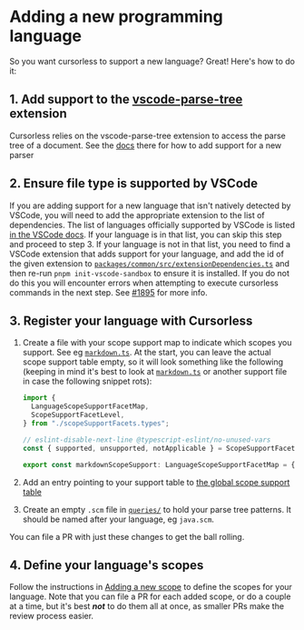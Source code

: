 # Adding a new programming language

So you want cursorless to support a new language? Great! Here's how to do it:

## 1. Add support to the [vscode-parse-tree](https://github.com/pokey/vscode-parse-tree) extension

Cursorless relies on the vscode-parse-tree extension to access the parse tree
of a document. See the
[docs](https://github.com/pokey/vscode-parse-tree/#adding-a-new-language) there
for how to add support for a new parser

## 2. Ensure file type is supported by VSCode

If you are adding support for a new language that isn't natively detected by VSCode, you will need to add the appropriate extension to the list of dependencies. The list of languages officially supported by VSCode is listed [in the VSCode docs](https://code.visualstudio.com/docs/languages/identifiers#_known-language-identifiers). If your language is in that list, you can skip this step and proceed to step 3. If your language is not in that list, you need to find a VSCode extension that adds support for your language, and add the id of the given extension to [`packages/common/src/extensionDependencies.ts`](../../../../../packages/common/src/extensionDependencies.ts) and then re-run `pnpm init-vscode-sandbox` to ensure it is installed. If you do not do this you will encounter errors when attempting to execute cursorless commands in the next step. See [#1895](https://github.com/cursorless-dev/cursorless/issues/1895) for more info.

## 3. Register your language with Cursorless

1. Create a file with your scope support map to indicate which scopes you support. See eg [`markdown.ts`](../../../../../packages/common/src/scopeSupportFacets/markdown.ts). At the start, you can leave the actual scope support table empty, so it will look something like the following (keeping in mind it's best to look at [`markdown.ts`](../../../../../packages/common/src/scopeSupportFacets/markdown.ts) or another support file in case the following snippet rots):

   ```ts
   import {
     LanguageScopeSupportFacetMap,
     ScopeSupportFacetLevel,
   } from "./scopeSupportFacets.types";

   // eslint-disable-next-line @typescript-eslint/no-unused-vars
   const { supported, unsupported, notApplicable } = ScopeSupportFacetLevel;

   export const markdownScopeSupport: LanguageScopeSupportFacetMap = {};
   ```

2. Add an entry pointing to your support table to [the global scope support table](../../../../../packages/common/src/scopeSupportFacets/languageScopeSupport.ts)

3. Create an empty `.scm` file in [`queries/`](../../../../../queries) to hold your parse tree patterns. It should be named after your language, eg `java.scm`.

You can file a PR with just these changes to get the ball rolling.

## 4. Define your language's scopes

Follow the instructions in [Adding a new scope](./adding-a-new-scope.md) to define the scopes for your language. Note that you can file a PR for each added scope, or do a couple at a time, but it's best _**not**_ to do them all at once, as smaller PRs make the review process easier.
